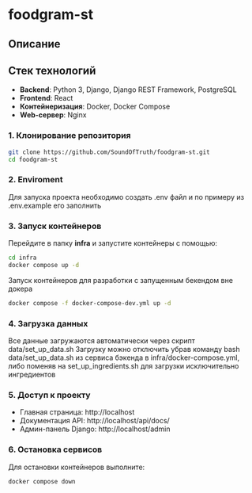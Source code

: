 # foodgram-st

## Описание

## Стек технологий

- **Backend**: Python 3, Django, Django REST Framework, PostgreSQL
- **Frontend**: React
- **Контейнеризация**: Docker, Docker Compose
- **Web-сервер**: Nginx

### 1. Клонирование репозитория

```bash
git clone https://github.com/SoundOfTruth/foodgram-st.git
cd foodgram-st
```

### 2. Enviroment

Для запуска проекта необходимо создать .env файл
и по примеру из .env.example его заполнить

### 3. Запуск контейнеров

Перейдите в папку **infra** и запустите контейнеры с помощью:
```bash
cd infra
docker compose up -d
```

Запуск контейнеров для разработки с запущенным бекендом вне докера
```bash
docker compose -f docker-compose-dev.yml up -d
```

### 4. Загрузка данных

Все данные загружаются автоматически через скрипт data/set_up_data.sh
Загрузку можно отключить убрав команду bash data/set_up_data.sh
из сервиса бэкенда в infra/docker-compose.yml, либо поменяв на set_up_ingredients.sh
для загрузки исключительно ингредиентов

### 5. Доступ к проекту

* Главная страница: http://localhost
* Документация API: http://localhost/api/docs/
* Админ-панель Django: http://localhost/admin

### 6. Остановка сервисов
Для остановки контейнеров выполните:
```bash
docker compose down
```
